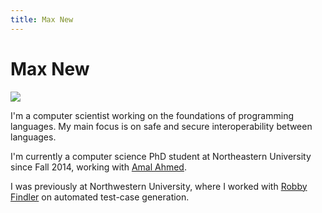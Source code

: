 ```yaml
---
title: Max New
---
```


# Max New

![][max-pic]

I'm a computer scientist working on the foundations of programming
languages.
My main focus is on safe and secure interoperability between
languages.

I'm currently a computer science PhD student at Northeastern
University since Fall 2014, working with
[Amal Ahmed][amal].

I was previously at Northwestern University, where I worked with
[Robby Findler][robby] on automated test-case generation.

[max-pic]: /img/max_new.jpg
[amal]: http://www.ccs.neu.edu/home/amal/
[robby]: http://www.eecs.northwestern.edu/~robby/
[github]: https://github.com/maxsnew
